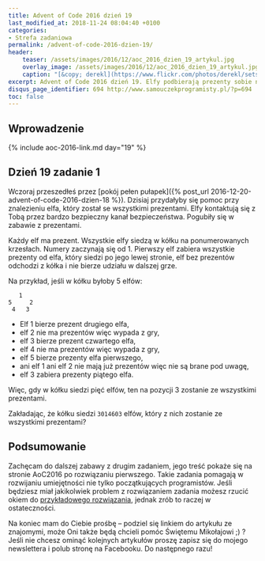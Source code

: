 ```yaml
---
title: Advent of Code 2016 dzień 19
last_modified_at: 2018-11-24 08:04:40 +0100
categories:
- Strefa zadaniowa
permalink: /advent-of-code-2016-dzien-19/
header:
    teaser: /assets/images/2016/12/aoc_2016_dzien_19_artykul.jpg
    overlay_image: /assets/images/2016/12/aoc_2016_dzien_19_artykul.jpg
    caption: "[&copy; derekl](https://www.flickr.com/photos/derekl/sets/72157649148835567)"
excerpt: Advent of Code 2016 dzień 19. Elfy podbierają prezenty sobie nawzajem dasz radę odnaleźć tego, który zostanie z wszystkimi prezentami?
disqus_page_identifier: 694 http://www.samouczekprogramisty.pl/?p=694
toc: false
---
```


## Wprowadzenie

{% include aoc-2016-link.md day="19" %}

## Dzień 19 zadanie 1

Wczoraj przeszedłeś przez [pokój pełen pułapek]({% post_url 2016-12-20-advent-of-code-2016-dzien-18 %}). Dzisiaj przydałyby się pomoc przy znalezieniu elfa, który został se wszystkimi prezentami. Elfy kontaktują się z Tobą przez bardzo bezpieczny kanał bezpieczeństwa. Pogubiły się w zabawie z prezentami.

Każdy elf ma prezent. Wszystkie elfy siedzą w kółku na ponumerowanych krzesłach. Numery zaczynają się od 1. Pierwszy elf zabiera wszystkie prezenty od elfa, który siedzi po jego lewej stronie, elf bez prezentów odchodzi z kółka i nie bierze udziału w dalszej grze.

Na przykład, jeśli w kółku byłoby 5 elfów:

       1
    5     2
     4   3

- Elf 1 bierze prezent drugiego elfa,
- elf 2 nie ma prezentów więc wypada z gry,
- elf 3 bierze prezent czwartego elfa,
- elf 4 nie ma prezentów więc wypada z gry,
- elf 5 bierze prezenty elfa pierwszego,
- ani elf 1 ani elf 2 nie mają już prezentów więc nie są brane pod uwagę,
- elf 3 zabiera prezenty piątego elfa.

Więc, gdy w kółku siedzi pięć elfów, ten na pozycji 3 zostanie ze wszystkimi prezentami.

Zakładając, że kółku siedzi `3014603` elfów, który z nich zostanie ze wszystkimi prezentami?

## Podsumowanie

Zachęcam do dalszej zabawy z drugim zadaniem, jego treść pokaże się na stronie AoC2016 po rozwiązaniu pierwszego. Takie zadania pomagają w rozwijaniu umiejętności nie tylko początkujących programistów. Jeśli będziesz miał jakikolwiek problem z rozwiązaniem zadania możesz rzucić okiem do [przykładowego rozwiązania](https://github.com/SamouczekProgramisty/StrefaZadaniowaSamouka/tree/master/05_aoc_2016/src/main/java/pl/samouczekprogramisty/szs/aoc2016/day19), jednak zrób to raczej w ostateczności.

Na koniec mam do Ciebie prośbę – podziel się linkiem do artykułu ze znajomymi, może Oni także będą chcieli pomóc Świętemu Mikołajowi ;) ? Jeśli nie chcesz ominąć kolejnych artykułów proszę zapisz się do mojego newslettera i polub stronę na Facebooku. Do następnego razu!
